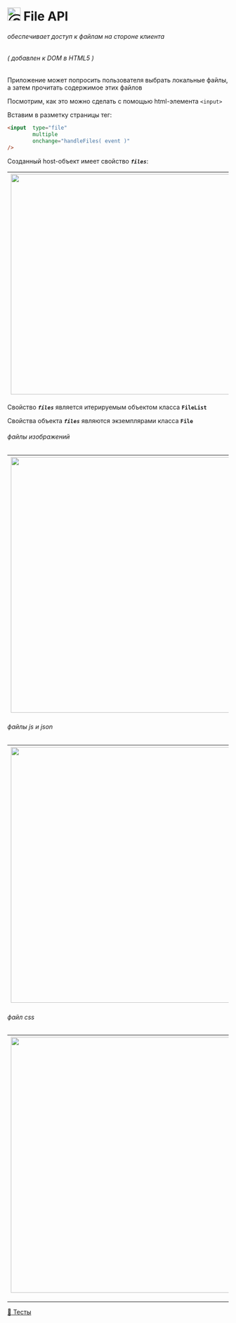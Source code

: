 # <img src="https://avatars2.githubusercontent.com/u/19735284?s=40&v=4" width="30" title="Ⓒ Irina Fylyppova ( garevna ) 2019"/> File API

###### обеспечивает доступ к файлам на стороне клиента
###### ( добавлен к DOM в HTML5 )

Приложение может попросить пользователя выбрать локальные файлы, а затем прочитать содержимое этих файлов

Посмотрим, как это можно сделать с помощью html-элемента `<input>`

Вставим в разметку страницы тег:

```html
<input  type="file"
        multiple
        onchange="handleFiles( event )"
/>
```

Созданный host-объект имеет свойство  **_`files`_**:

| <img src="https://lh5.googleusercontent.com/0eiw34U9IMH0shTkHI9YSa4udFo-_PeVDV43oUHq08TR2pEe7BAqjfgZfctLgZP0w_IOOcxIuJr6dTOxkj6jtABPhClD9kQY8MUtEoy0zu6tan262Qa1PP54LqyiWmNdso0q7hpagPnEKhk" width="500"/> |
|-|

Свойство  **_`files`_**  является итерируемым объектом класса  **`FileList`**

Свойства объекта **_`files`_** являются экземплярами класса  **`File`**

###### файлы изображений
| <img src="https://lh5.googleusercontent.com/UL10T1mTvlC0saqtzTA-ymb8AphfkN11lU-qVVB87ZC2jDGSXP1BZeGHCHSROtFJgGshHoRjJFiLqHHeZuEDuPI7BI_hpYBcF0RsVmGR1o2WMZQZBtug1bmFUBVPKZmup0HbJM6khcGis_c" width="580"/> |
|-|

###### файлы  js  и  json
| <img src="https://lh5.googleusercontent.com/AR_4Pe-IeLuw5HQiNxVBM5PlZvMcbveqs77TBK08ApS9yYs236x--r2eToXTuvChdwpfgo9JmsMqUDE35iRYHCtOm_MRf4rvmGDTeTTgun_Kn3mTriZ8zVJbrvLHh5WpiGraz1IDraXB2b8" width="580"/> |
|-|

###### файл  css
| <img src="https://lh3.googleusercontent.com/1prRwVOXPAZXwRLps_lEG5K-mm1xc1ES80ThnSc2L17oMYU0GGU-L_8hg1nbWRYeYRHr6riseWVWYRfl-xf7vffnLFNVYOa7ZiCtv_948vXC-gGRNON8wPRgZ-q9twaxIDpBqMmYGA3sbZY" width="580"/> |
|-|

***

[:briefcase: Тесты](https://garevna.github.io/js-quiz/#file-API)
